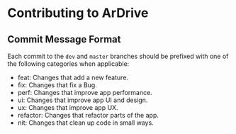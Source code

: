 # Contributing to ArDrive

## Commit Message Format

Each commit to the `dev` and `master` branches should be prefixed with one of the following categories when applicable:

- feat: Changes that add a new feature.
- fix: Changes that fix a Bug. 
- perf: Changes that improve app performance.
- ui: Changes that improve app UI and design.
- ux: Changes that improve app UX.
- refactor: Changes that refactor parts of the app.
- nit: Changes that clean up code in small ways.
